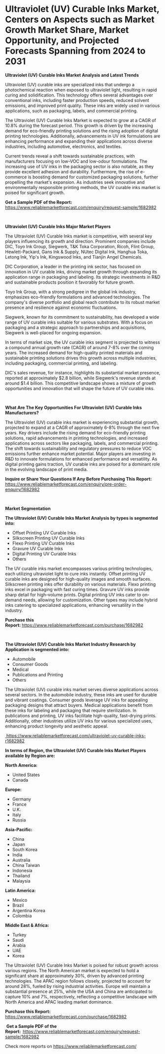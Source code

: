 <p><h1>Ultraviolet (UV) Curable Inks Market, Centers on Aspects such as Market Growth Market Share, Market Opportunity, and Projected Forecasts Spanning from 2024 to 2031</h1></p><p><strong>Ultraviolet (UV) Curable Inks Market Analysis and Latest Trends</strong></p>
<p><p>Ultraviolet (UV) curable inks are specialized inks that undergo a photochemical reaction when exposed to ultraviolet light, resulting in rapid curing and solidification. This technology offers several advantages over conventional inks, including faster production speeds, reduced solvent emissions, and improved print quality. These inks are widely used in various applications, such as packaging, labels, and commercial printing. </p><p>The Ultraviolet (UV) Curable Inks Market is expected to grow at a CAGR of 10.8% during the forecast period. This growth is driven by the increasing demand for eco-friendly printing solutions and the rising adoption of digital printing technologies. Additionally, advancements in UV ink formulations are enhancing performance and expanding their applications across diverse industries, including automotive, electronics, and textiles.</p><p>Current trends reveal a shift towards sustainable practices, with manufacturers focusing on low-VOC and low-odour formulations. The increasing use of UV inks in the packaging sector is also notable, as they provide excellent adhesion and durability. Furthermore, the rise of e-commerce is boosting demand for customized packaging solutions, further propelling the market's expansion. As industries seek innovative and environmentally responsible printing methods, the UV curable inks market is poised for significant growth.</p></p>
<p><strong>Get a Sample PDF of the Report:&nbsp;</strong> <a href="https://www.reliablemarketforecast.com/enquiry/request-sample/1682982?utm_campaign=1108&utm_medium=2&utm_source=Github&utm_content=ia&utm_term=30122024&utm_id=ultraviolet-uv-curable-inks">https://www.reliablemarketforecast.com/enquiry/request-sample/1682982</a></p>
<p>&nbsp;</p>
<p><strong>Ultraviolet (UV) Curable Inks Major Market Players</strong></p>
<p><p>The Ultraviolet (UV) Curable Inks market is competitive, with several key players influencing its growth and direction. Prominent companies include DIC, Toyo Ink Group, Siegwerk, T&K Toka Corporation, Ricoh, Flint Group, Hewlett-Packard, Gans Ink & Supply, NUtec Digital Ink, Hanghua Toka, Letong Ink, Yip's Ink, Kingswood Inks, and Tianjin Angel Chemicals.</p><p>DIC Corporation, a leader in the printing ink sector, has focused on innovation in UV curable inks, driving market growth through expanding its application range in packaging and labeling. Its strategic investments in R&D and sustainable products position it favorably for future growth.</p><p>Toyo Ink Group, with a strong pedigree in the global ink industry, emphasizes eco-friendly formulations and advanced technologies. The company's diverse portfolio and global reach contribute to its robust market presence and resilience against economic fluctuations.</p><p>Siegwerk, known for its commitment to sustainability, has developed a wide range of UV curable inks suitable for various substrates. With a focus on packaging and a strategic approach to partnerships and acquisitions, Siegwerk is well-placed for ongoing expansion.</p><p>In terms of market size, the UV curable inks segment is projected to witness a compound annual growth rate (CAGR) of around 7-8% over the coming years. The increased demand for high-quality printed materials and sustainable printing solutions drives this growth across multiple industries, including packaging, commercial printing, and labeling.</p><p>DIC's sales revenue, for instance, highlights its substantial market presence, reported at approximately $2.8 billion, while Siegwerk's revenue stands at around $1.4 billion. This competitive landscape shows a mixture of growth opportunities and innovation that will shape the future of UV curable inks.</p></p>
<p>&nbsp;</p>
<p><strong>What Are The Key Opportunities For Ultraviolet (UV) Curable Inks Manufacturers?</strong></p>
<p><p>The Ultraviolet (UV) curable inks market is experiencing substantial growth, projected to expand at a CAGR of approximately 6-8% through the next five years. Key drivers include the rising demand for eco-friendly printing solutions, rapid advancements in printing technologies, and increased applications across sectors like packaging, labels, and commercial printing. The shift towards sustainability and regulatory pressures to reduce VOC emissions further enhance market potential. Major players are investing in R&D to innovate formulations for enhanced performance and versatility. As digital printing gains traction, UV curable inks are poised for a dominant role in the evolving landscape of print media.</p></p>
<p><strong>Inquire or Share Your Questions If Any Before Purchasing This Report:</strong> <a href="https://www.reliablemarketforecast.com/enquiry/pre-order-enquiry/1682982?utm_campaign=1108&utm_medium=2&utm_source=Github&utm_content=ia&utm_term=30122024&utm_id=ultraviolet-uv-curable-inks">https://www.reliablemarketforecast.com/enquiry/pre-order-enquiry/1682982</a></p>
<p>&nbsp;</p>
<p><strong>Market Segmentation</strong></p>
<p><strong>The Ultraviolet (UV) Curable Inks Market Analysis by types is segmented into:</strong></p>
<p><ul><li>Offset Printing UV Curable Inks</li><li>Silkscreen Printing UV Curable Inks</li><li>Flexo Printing UV Curable Inks</li><li>Gravure UV Curable Inks</li><li>Digital Printing UV Curable Inks</li><li>Others</li></ul></p>
<p><p>The UV curable inks market encompasses various printing technologies, each utilizing ultraviolet light to cure inks instantly. Offset printing UV curable inks are designed for high-quality images and smooth surfaces. Silkscreen printing inks offer durability on various materials. Flexo printing inks excel in packaging with fast curing times. Gravure UV inks provide sharp detail for high-volume prints. Digital printing UV inks cater to on-demand needs, allowing for customization. Other types may include hybrid inks catering to specialized applications, enhancing versatility in the industry.</p></p>
<p><strong>Purchase this Report:&nbsp;</strong><a href="https://www.reliablemarketforecast.com/purchase/1682982?utm_campaign=1108&utm_medium=2&utm_source=Github&utm_content=ia&utm_term=30122024&utm_id=ultraviolet-uv-curable-inks">https://www.reliablemarketforecast.com/purchase/1682982</a></p>
<p>&nbsp;</p>
<p><strong>The Ultraviolet (UV) Curable Inks Market Industry Research by Application is segmented into:</strong></p>
<p><ul><li>Automobile</li><li>Consumer Goods</li><li>Medical</li><li>Publications and Printing</li><li>Others</li></ul></p>
<p><p>The Ultraviolet (UV) curable inks market serves diverse applications across several sectors. In the automobile industry, these inks are used for durable and vibrant coatings. Consumer goods leverage UV inks for appealing packaging designs that attract buyers. Medical applications benefit from these inks for labeling and packaging that require sterilization. In publications and printing, UV inks facilitate high-quality, fast-drying prints. Additionally, other industries utilize UV inks for various specialized uses, enhancing product longevity and aesthetic appeal.</p></p>
<p><a href="https://www.reliablemarketforecast.com/ultraviolet-uv-curable-inks-r1682982?utm_campaign=1108&utm_medium=2&utm_source=Github&utm_content=ia&utm_term=30122024&utm_id=ultraviolet-uv-curable-inks">&nbsp;https://www.reliablemarketforecast.com/ultraviolet-uv-curable-inks-r1682982</a></p>
<p><strong>In terms of Region, the Ultraviolet (UV) Curable Inks Market Players available by Region are:</strong></p>
<p>
    <p> <strong> North America: </strong>
        <ul>
            <li>United States</li>
            <li>Canada</li>
        </ul>
        </p> 
    <p> <strong> Europe: </strong>
        <ul>
            <li>Germany</li>
            <li>France</li>
            <li>U.K.</li>
            <li>Italy</li>
            <li>Russia</li>
        </ul>
        </p> 
    <p> <strong> Asia-Pacific: </strong>
        <ul>
            <li>China</li>
            <li>Japan</li>
            <li>South Korea</li>
            <li>India</li>
            <li>Australia</li>
            <li>China Taiwan</li>
            <li>Indonesia</li>
            <li>Thailand</li>
            <li>Malaysia</li>
        </ul>
        </p> 
    <p> <strong> Latin America: </strong>
        <ul>
            <li>Mexico</li>
            <li>Brazil</li>
            <li>Argentina Korea</li>
            <li>Colombia</li>
        </ul>
        </p> 
    <p> <strong> Middle East & Africa: </strong>
        <ul>
            <li>Turkey</li>
            <li>Saudi</li>
            <li>Arabia</li>
            <li>UAE</li>
            <li>Korea</li>
        </ul>
    </p>
    </p>
<p><p>The Ultraviolet (UV) Curable Inks Market is poised for robust growth across various regions. The North American market is expected to hold a significant share at approximately 30%, driven by advanced printing technologies. The APAC region follows closely, projected to account for around 28%, fueled by rising industrial activities. Europe will maintain a substantial presence at 25%, while the USA and China are anticipated to capture 10% and 7%, respectively, reflecting a competitive landscape with North America and APAC leading market dominance.</p></p>
<p><strong>Purchase this Report: </strong><a href="https://www.reliablemarketforecast.com/purchase/1682982?utm_campaign=1108&utm_medium=2&utm_source=Github&utm_content=ia&utm_term=30122024&utm_id=ultraviolet-uv-curable-inks">https://www.reliablemarketforecast.com/purchase/1682982</a></p>
<p>&nbsp;<strong>Get a Sample PDF of the Report:&nbsp;&nbsp;</strong><a href="https://www.reliablemarketforecast.com/enquiry/request-sample/1682982?utm_campaign=1108&utm_medium=2&utm_source=Github&utm_content=ia&utm_term=30122024&utm_id=ultraviolet-uv-curable-inks">https://www.reliablemarketforecast.com/enquiry/request-sample/1682982</a></p>
<p><strong></strong></p>
<p>Check more reports on <a href="https://www.reliablemarketforecast.com/?utm_campaign=1108&utm_medium=2&utm_source=Github&utm_content=ia&utm_term=30122024&utm_id=ultraviolet-uv-curable-inks">https://www.reliablemarketforecast.com/</a></p>
